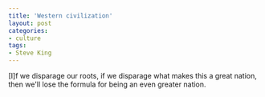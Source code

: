 ```yaml
---
title: 'Western civilization'
layout: post
categories:
- culture
tags:
- Steve King
---
```


\[I\]f we disparage our roots, if we disparage what makes this a great nation, then we'll lose the formula for being an even greater nation.